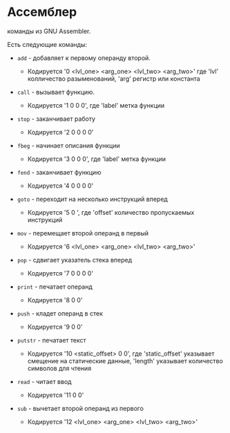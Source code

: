 ﻿# Ассемблер

команды из GNU Assembler.

Есть следующие команды:
* `add` - добавляет к первому операнду второй. 
	* Кодируется '0 <lvl_one> <arg_one> <lvl_two> <arg_two>'
где 'lvl' колличество разыменований, 'arg' регистр или константа
* `call` - вызывает функцию.
	* Кодируется '1 0 <label> 0 0', где 'label' метка функции 
* `stop` - заканчивает работу
	* Кодируется '2 0 0 0 0'
* `fbeg` - начинает описания функции
	* Кодируется '3 0 <label> 0 0', где 'label' метка функции
* `fend` - заканчивает функцию
	* Кодируется '4 0 0 0 0'
* `goto` - переходит на несколько инструкций вперед
	* Кодируется '5 <lvl> <arg> 0 <offset>', где 'offset' количество пропускаемых инструкций

* `mov` - перемещает второй операнд в первый 
	* Кодируется '6 <lvl_one> <arg_one> <lvl_two> <arg_two>'
* `pop` - сдвигает указатель стека вперед
	* Кодируется '7 0 0 0 0'
* `print` - печатает операнд
	* Кодируется '8 <lvl> <arg> 0 0'
* `push` - кладет операнд в стек
	* Кодируется '9 <lvl> <arg> 0 0'
* `putstr` - печатает текст
	* Кодируется '10 <static_offset> <length> 0 0', где 
'static_offset' указывает смещение на статические данные, 'length' указывает количество символов для чтения
* `read` - читает ввод
	* Кодируется '11 <lvl> <arg> 0 0'
* `sub` - вычетает второй операнд из первого 
	* Кодируется '12 <lvl_one> <arg_one> <lvl_two> <arg_two>'
